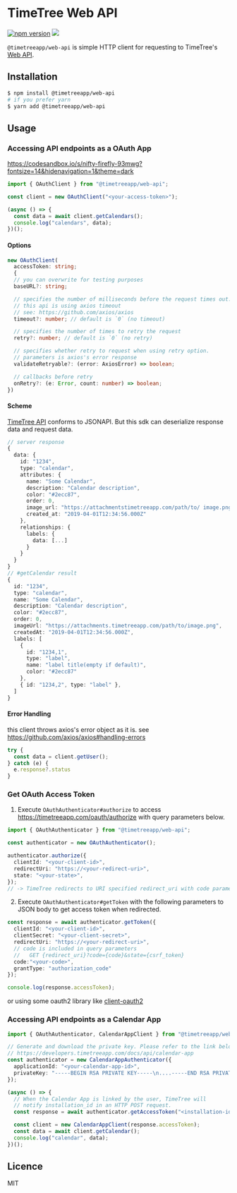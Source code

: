 # TimeTree Web API


[![npm version](https://badge.fury.io/js/%40timetreeapp%2Fweb-api.svg)](https://badge.fury.io/js/%40timetreeapp%2Fweb-api) 
![](https://circleci.com/gh/jubilee-works/timetree-sdk-js/tree/master.svg?style=shield&circle-token=b8b9a4c41c77e8ce1ce524c2cd355417571e2d0f)

`@timetreeapp/web-api` is simple HTTP client for requesting to TimeTree's [Web API](https://developers.timetreeapp.com/en/docs/api).


## Installation

```bash
$ npm install @timetreeapp/web-api
# if you prefer yarn
$ yarn add @timetreeapp/web-api
```
## Usage

### Accessing API endpoints as a OAuth App
https://codesandbox.io/s/nifty-firefly-93mwg?fontsize=14&hidenavigation=1&theme=dark

```ts
import { OAuthClient } from "@timetreeapp/web-api";

const client = new OAuthClient("<your-access-token>");

(async () => {
  const data = await client.getCalendars();
  console.log("calendars", data);
})();
```

#### Options
```ts
new OAuthClient(
  accessToken: string;
  {
  // you can overwrite for testing purposes
  baseURL?: string;

  // specifies the number of milliseconds before the request times out.
  // this api is using axios timeout
  // see: https://github.com/axios/axios
  timeout?: number; // default is `0` (no timeout)

  // specifies the number of times to retry the request
  retry?: number; // default is `0` (no retry)

  // specifies whether retry to request when using retry option.
  // parameters is axios's error response
  validateRetryable?: (error: AxiosError) => boolean;

  // callbacks before retry
  onRetry?: (e: Error, count: number) => boolean;
})
```

#### Scheme
[TimeTree API](https://developers.timetreeapp.com/docs/api/overview) conforms to JSONAPI. But this sdk can deserialize response data and request data.


```ts
// server response
{
  data: {
    id: "1234",
    type: "calendar",
    attributes: {
      name: "Some Calendar",
      description: "Calendar description",
      color: "#2ecc87",
      order: 0,
      image_url: "https://attachmentstimetreeapp.com/path/to/ image.png",
      created_at: "2019-04-01T12:34:56.000Z"
    },
    relationships: {
      labels: {
        data: [...]
      }
    }
  }
}
// #getCalendar result
{
  id: "1234",
  type: "calendar",
  name: "Some Calendar",
  description: "Calendar description",
  color: "#2ecc87",
  order: 0,
  imageUrl: "https://attachments.timetreeapp.com/path/to/image.png",
  createdAt: "2019-04-01T12:34:56.000Z",
  labels: [
    {
      id: "1234,1",
      type: "label",
      name: "label title(empty if default)",
      color: "#2ecc87"
    },
    { id: "1234,2", type: "label" },
  ]
}
```

#### Error Handling
this client throws axios's error object as it is.
see https://github.com/axios/axios#handling-errors
```ts
try {
  const data = client.getUser();
} catch (e) {
  e.response?.status
}
```

### Get OAuth Access Token

1. Execute `OAuthAuthenticator#authorize` to access https://timetreeapp.com/oauth/authorize with query parameters below.

```ts
import { OAuthAuthenticator } from "@timetreeapp/web-api";

const authenticator = new OAuthAuthenticator();

authenticator.authorize({
  clientId: "<your-client-id>",
  redirectUri: "https://<your-redirect-uri>",
  state: "<your-state>",
});
// -> TimeTree redirects to URI specified redirect_uri with code parameter. The code parameter expires in 10 minutes
```

2. Execute `OAuthAuthenticator#getToken` with the following parameters to JSON body to get access token when redirected.

```ts
const response = await authenticator.getToken({
  clientId: "<your-client-id>",
  clientSecret: "<your-client-secret>",
  redirectUri: "https://<your-redirect-uri>",
  // code is included in query parameters
  //   GET {redirect_uri}?code={code}&state={csrf_token}
  code:"<your-code>",
  grantType: "authorization_code"
});

console.log(response.accessToken);
```

or using some oauth2 library like [client-oauth2](https://www.npmjs.com/package/client-oauth2)

### Accessing API endpoints as a Calendar App

```ts
import { OAuthAuthenticator, CalendarAppClient } from "@timetreeapp/web-api";

// Generate and download the private key. Please refer to the link below.
// https://developers.timetreeapp.com/docs/api/calendar-app
const authenticator = new CalendarAppAuthenticator({
  applicationId: "<your-calendar-app-id>",
  privateKey: "-----BEGIN RSA PRIVATE KEY-----\n....-----END RSA PRIVATE KEY-----\n",
});

(async () => {
  // When the Calendar App is linked by the user, TimeTree will
  // notify installation_id in an HTTP POST request.
  const response = await authenticator.getAccessToken("<installation-id>");

  const client = new CalendarAppClient(response.accessToken);
  const data = await client.getCalendar();
  console.log("calendar", data);
})();
```

## Licence
MIT
